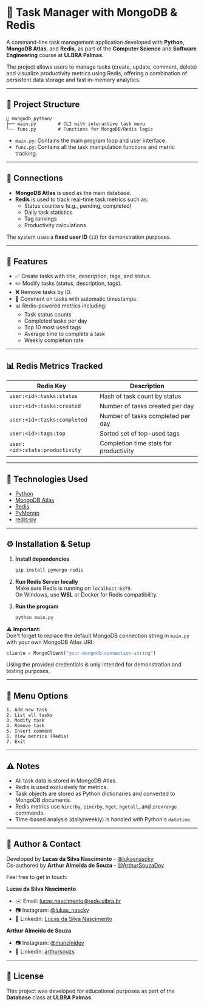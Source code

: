 
# 📝 Task Manager with MongoDB & Redis

A command-line task management application developed with **Python**, **MongoDB Atlas**, and **Redis**, as part of the **Computer Science** and **Software Engineering** course at **ULBRA Palmas**.

The project allows users to manage tasks (create, update, comment, delete) and visualize productivity metrics using Redis, offering a combination of persistent data storage and fast in-memory analytics.

---

## 🧱 Project Structure

```
📁 mongodb_python/
├── main.py        # CLI with interactive task menu
└── func.py        # Functions for MongoDB/Redis logic
```

- `main.py`: Contains the main program loop and user interface.
- `func.py`: Contains all the task manipulation functions and metric tracking.

---

## 🔗 Connections

- **MongoDB Atlas** is used as the main database.
- **Redis** is used to track real-time task metrics such as:
  - Status counters (e.g., pending, completed)
  - Daily task statistics
  - Tag rankings
  - Productivity calculations

The system uses a **fixed user ID** (`13`) for demonstration purposes.

---

## 🚀 Features

- ✅ Create tasks with title, description, tags, and status.
- ✏️ Modify tasks (status, description, tags).
- ❌ Remove tasks by ID.
- 💬 Comment on tasks with automatic timestamps.
- 📊 Redis-powered metrics including:
  - Task status counts
  - Completed tasks per day
  - Top 10 most used tags
  - Average time to complete a task
  - Weekly completion rate

---

## 📊 Redis Metrics Tracked

| Redis Key                             | Description                                |
|--------------------------------------|--------------------------------------------|
| `user:<id>:tasks:status`             | Hash of task count by status               |
| `user:<id>:tasks:created`            | Number of tasks created per day            |
| `user:<id>:tasks:completed`          | Number of tasks completed per day          |
| `user:<id>:tags:top`                 | Sorted set of top-used tags                |
| `user:<id>:stats:productivity`       | Completion time stats for productivity     |

---

## 🧪 Technologies Used

- [Python](https://www.python.org/)
- [MongoDB Atlas](https://www.mongodb.com/cloud/atlas)
- [Redis](https://redis.io/)
- [PyMongo](https://pymongo.readthedocs.io/en/stable/)
- [redis-py](https://pypi.org/project/redis/)

---

## ⚙️ Installation & Setup

1. **Install dependencies**

   ```bash
   pip install pymongo redis
   ```

2. **Run Redis Server locally**  
   Make sure Redis is running on `localhost:6379`.  
   On Windows, use **WSL** or Docker for Redis compatibility.

3. **Run the program**

   ```bash
   python main.py
   ```
 ⚠️ **Important:**  
Don't forget to replace the default MongoDB connection string in `main.py` with your own MongoDB Atlas URI:

```python
cliente = MongoClient("your-mongodb-connection-string")
```

Using the provided credentials is only intended for demonstration and testing purposes.

---

## 🧭 Menu Options

```
1. Add new task
2. List all tasks
3. Modify task
4. Remove task
5. Insert comment
6. View metrics (Redis)
7. Exit
```

---

## ⚠️ Notes

- All task data is stored in MongoDB Atlas.
- Redis is used exclusively for metrics.
- Task objects are stored as Python dictionaries and converted to MongoDB documents.
- Redis metrics use `hincrby`, `zincrby`, `hget`, `hgetall`, and `zrevrange` commands.
- Time-based analysis (daily/weekly) is handled with Python's `datetime`.

---

## 👤 Author & Contact

Developed by **Lucas da Silva Nascimento** - [@lukasnascky](https://github.com/lukasnascky)  
Co-authored by **Arthur Almeida de Souza** - [@ArthurSouzaDev](https://github.com/ArthurSouzaDev)

Feel free to get in touch:

**Lucas da Silva Nascimento**  
- ✉️ Email: [lucas.nascimento@rede.ulbra.br](mailto:lucas.nascimento@rede.ulbra.br)  
- 📷 Instagram: [@lukas_nascky](https://www.instagram.com/lukas_nascky/)  
- 💼 LinkedIn: [Lucas da Silva Nascimento](https://www.linkedin.com/in/lucas-da-silva-nascimento-1720302a3/)

**Arthur Almeida de Souza**  
- 📷 Instagram: [@manzinidev](https://www.instagram.com/manzinidev/)  
- 💼 LinkedIn: [arthursouzs](https://www.linkedin.com/in/arthursouzs/)

---

## 📄 License

This project was developed for educational purposes as part of the **Database** class at **ULBRA Palmas**.
